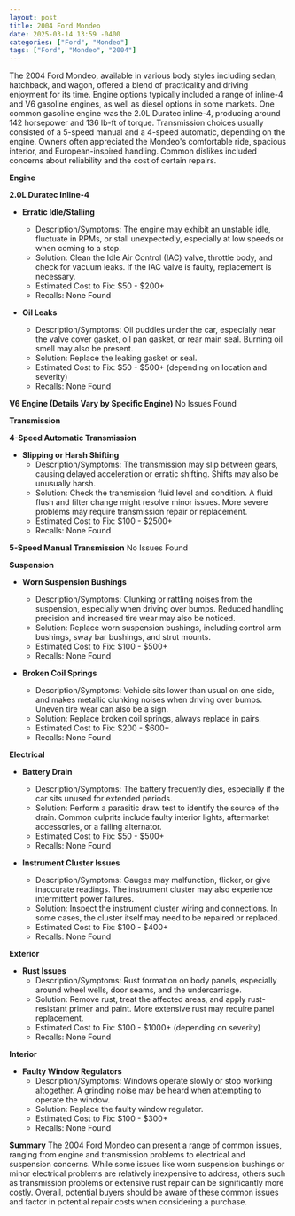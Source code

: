 ```yaml
---
layout: post
title: 2004 Ford Mondeo
date: 2025-03-14 13:59 -0400
categories: ["Ford", "Mondeo"]
tags: ["Ford", "Mondeo", "2004"]
---
```

The 2004 Ford Mondeo, available in various body styles including sedan, hatchback, and wagon, offered a blend of practicality and driving enjoyment for its time. Engine options typically included a range of inline-4 and V6 gasoline engines, as well as diesel options in some markets. One common gasoline engine was the 2.0L Duratec inline-4, producing around 142 horsepower and 136 lb-ft of torque. Transmission choices usually consisted of a 5-speed manual and a 4-speed automatic, depending on the engine. Owners often appreciated the Mondeo's comfortable ride, spacious interior, and European-inspired handling. Common dislikes included concerns about reliability and the cost of certain repairs.

**Engine**

**2.0L Duratec Inline-4**

*   **Erratic Idle/Stalling**
    *   Description/Symptoms: The engine may exhibit an unstable idle, fluctuate in RPMs, or stall unexpectedly, especially at low speeds or when coming to a stop.
    *   Solution: Clean the Idle Air Control (IAC) valve, throttle body, and check for vacuum leaks. If the IAC valve is faulty, replacement is necessary.
    *   Estimated Cost to Fix: $50 - $200+
    *   Recalls: None Found

*   **Oil Leaks**
    *   Description/Symptoms: Oil puddles under the car, especially near the valve cover gasket, oil pan gasket, or rear main seal. Burning oil smell may also be present.
    *   Solution: Replace the leaking gasket or seal.
    *   Estimated Cost to Fix: $50 - $500+ (depending on location and severity)
    *   Recalls: None Found

**V6 Engine (Details Vary by Specific Engine)**
No Issues Found

**Transmission**

**4-Speed Automatic Transmission**

*   **Slipping or Harsh Shifting**
    *   Description/Symptoms: The transmission may slip between gears, causing delayed acceleration or erratic shifting. Shifts may also be unusually harsh.
    *   Solution: Check the transmission fluid level and condition. A fluid flush and filter change might resolve minor issues. More severe problems may require transmission repair or replacement.
    *   Estimated Cost to Fix: $100 - $2500+
    *   Recalls: None Found

**5-Speed Manual Transmission**
No Issues Found

**Suspension**

*   **Worn Suspension Bushings**
    *   Description/Symptoms: Clunking or rattling noises from the suspension, especially when driving over bumps. Reduced handling precision and increased tire wear may also be noticed.
    *   Solution: Replace worn suspension bushings, including control arm bushings, sway bar bushings, and strut mounts.
    *   Estimated Cost to Fix: $100 - $500+
    *   Recalls: None Found

*   **Broken Coil Springs**
    *   Description/Symptoms: Vehicle sits lower than usual on one side, and makes metallic clunking noises when driving over bumps. Uneven tire wear can also be a sign.
    *   Solution: Replace broken coil springs, always replace in pairs.
    *   Estimated Cost to Fix: $200 - $600+
    *   Recalls: None Found

**Electrical**

*   **Battery Drain**
    *   Description/Symptoms: The battery frequently dies, especially if the car sits unused for extended periods.
    *   Solution: Perform a parasitic draw test to identify the source of the drain. Common culprits include faulty interior lights, aftermarket accessories, or a failing alternator.
    *   Estimated Cost to Fix: $50 - $500+
    *   Recalls: None Found

*   **Instrument Cluster Issues**
    *   Description/Symptoms: Gauges may malfunction, flicker, or give inaccurate readings. The instrument cluster may also experience intermittent power failures.
    *   Solution: Inspect the instrument cluster wiring and connections. In some cases, the cluster itself may need to be repaired or replaced.
    *   Estimated Cost to Fix: $100 - $400+
    *   Recalls: None Found

**Exterior**

*   **Rust Issues**
    *   Description/Symptoms: Rust formation on body panels, especially around wheel wells, door seams, and the undercarriage.
    *   Solution: Remove rust, treat the affected areas, and apply rust-resistant primer and paint. More extensive rust may require panel replacement.
    *   Estimated Cost to Fix: $100 - $1000+ (depending on severity)
    *   Recalls: None Found

**Interior**

*   **Faulty Window Regulators**
    *   Description/Symptoms: Windows operate slowly or stop working altogether. A grinding noise may be heard when attempting to operate the window.
    *   Solution: Replace the faulty window regulator.
    *   Estimated Cost to Fix: $100 - $300+
    *   Recalls: None Found

**Summary**
The 2004 Ford Mondeo can present a range of common issues, ranging from engine and transmission problems to electrical and suspension concerns. While some issues like worn suspension bushings or minor electrical problems are relatively inexpensive to address, others such as transmission problems or extensive rust repair can be significantly more costly. Overall, potential buyers should be aware of these common issues and factor in potential repair costs when considering a purchase.


